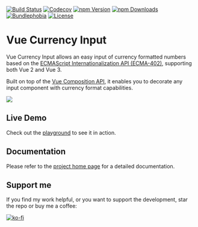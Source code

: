 [![Build Status](https://travis-ci.com/dm4t2/vue-currency-input.svg?branch=master)](https://travis-ci.com/dm4t2/vue-currency-input)
[![Codecov](https://codecov.io/gh/dm4t2/vue-currency-input/branch/master/graph/badge.svg)](https://codecov.io/gh/dm4t2/vue-currency-input)
[![npm Version](https://badgen.net/npm/v/vue-currency-input?color=green)](https://www.npmjs.com/package/vue-currency-input)
[![npm Downloads](https://badgen.net/npm/dw/vue-currency-input?color=green)](https://www.npmjs.com/package/vue-currency-input)
[![Bundlephobia](https://badgen.net/bundlephobia/minzip/vue-currency-input?color=green)](https://bundlephobia.com/result?p=vue-currency-input)
[![License](https://badgen.net/github/license/dm4t2/vue-currency-input?color=green)](https://github.com/dm4t2/vue-currency-input/blob/master/LICENSE)

# Vue Currency Input
Vue Currency Input allows an easy input of currency formatted numbers based on the [ECMAScript Internationalization API (ECMA-402)](https://developer.mozilla.org/en-US/docs/Web/JavaScript/Reference/Global_Objects/Intl/NumberFormat), supporting both Vue 2 and Vue 3.

Built on top of the [Vue Composition API](https://v3.vuejs.org/guide/composition-api-introduction.html), it enables you to decorate any input component with currency format capabilities.

[![](docs/vue-currency-input.gif)](https://dm4t2.github.io/vue-currency-input)

## Live Demo
Check out the [playground](https://dm4t2.github.io/vue-currency-input/playground) to see it in action.

## Documentation
Please refer to the [project home page](https://dm4t2.github.io/vue-currency-input) for a detailed documentation.

## Support me
If you find my work helpful, or you want to support the development, star the repo or buy me a coffee:

[![ko-fi](https://www.ko-fi.com/img/githubbutton_sm.svg)](https://ko-fi.com/D1D6SXEA)
